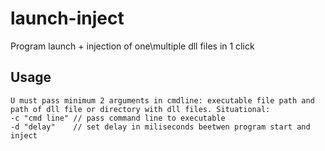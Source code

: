 # launch-inject

Program launch + injection of one\multiple dll files in 1 click

## Usage

```
U must pass minimum 2 arguments in cmdline: executable file path and path of dll file or directory with dll files. Situational:
-c "cmd line" // pass command line to executable
-d "delay"    // set delay in miliseconds beetwen program start and inject
```